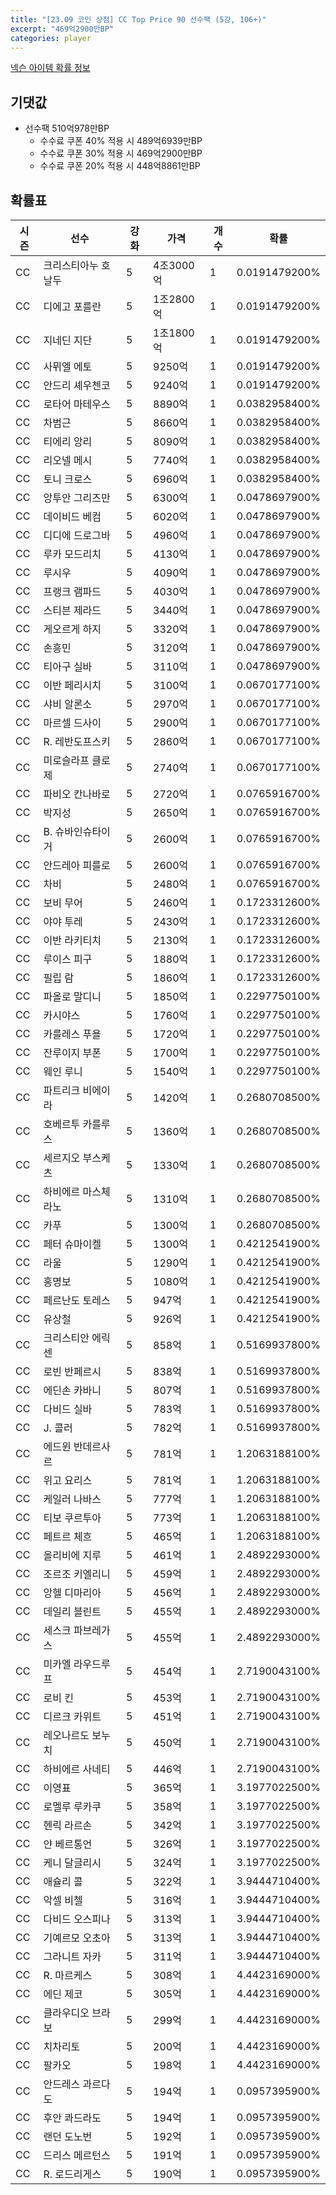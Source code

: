 ```yaml
---
title: "[23.09 코인 상점] CC Top Price 90 선수팩 (5강, 106+)"
excerpt: "469억2900만BP"
categories: player
---
```

[넥슨 아이템 확률 정보](http://iteminfo.nexon.com/probability/fco?sn=7378)

## 기댓값
- 선수팩 510억978만BP
  - 수수료 쿠폰 40% 적용 시 489억6939만BP
  - 수수료 쿠폰 30% 적용 시 469억2900만BP
  - 수수료 쿠폰 20% 적용 시 448억8861만BP


## 확률표

|시즌|선수|강화|가격|개수|확률|
|---|---|---|---|---|---|
|CC|크리스티아누 호날두|5|4조3000억|1|0.0191479200%|
|CC|디에고 포를란|5|1조2800억|1|0.0191479200%|
|CC|지네딘 지단|5|1조1800억|1|0.0191479200%|
|CC|사뮈엘 에토|5|9250억|1|0.0191479200%|
|CC|안드리 셰우첸코|5|9240억|1|0.0191479200%|
|CC|로타어 마테우스|5|8890억|1|0.0382958400%|
|CC|차범근|5|8660억|1|0.0382958400%|
|CC|티에리 앙리|5|8090억|1|0.0382958400%|
|CC|리오넬 메시|5|7740억|1|0.0382958400%|
|CC|토니 크로스|5|6960억|1|0.0382958400%|
|CC|앙투안 그리즈만|5|6300억|1|0.0478697900%|
|CC|데이비드 베컴|5|6020억|1|0.0478697900%|
|CC|디디에 드로그바|5|4960억|1|0.0478697900%|
|CC|루카 모드리치|5|4130억|1|0.0478697900%|
|CC|루시우|5|4090억|1|0.0478697900%|
|CC|프랭크 램파드|5|4030억|1|0.0478697900%|
|CC|스티븐 제라드|5|3440억|1|0.0478697900%|
|CC|게오르게 하지|5|3320억|1|0.0478697900%|
|CC|손흥민|5|3120억|1|0.0478697900%|
|CC|티아구 실바|5|3110억|1|0.0478697900%|
|CC|이반 페리시치|5|3100억|1|0.0670177100%|
|CC|샤비 알론소|5|2970억|1|0.0670177100%|
|CC|마르셀 드사이|5|2900억|1|0.0670177100%|
|CC|R. 레반도프스키|5|2860억|1|0.0670177100%|
|CC|미로슬라프 클로제|5|2740억|1|0.0670177100%|
|CC|파비오 칸나바로|5|2720억|1|0.0765916700%|
|CC|박지성|5|2650억|1|0.0765916700%|
|CC|B. 슈바인슈타이거|5|2600억|1|0.0765916700%|
|CC|안드레아 피를로|5|2600억|1|0.0765916700%|
|CC|차비|5|2480억|1|0.0765916700%|
|CC|보비 무어|5|2460억|1|0.1723312600%|
|CC|야야 투레|5|2430억|1|0.1723312600%|
|CC|이반 라키티치|5|2130억|1|0.1723312600%|
|CC|루이스 피구|5|1880억|1|0.1723312600%|
|CC|필립 람|5|1860억|1|0.1723312600%|
|CC|파올로 말디니|5|1850억|1|0.2297750100%|
|CC|카시야스|5|1760억|1|0.2297750100%|
|CC|카를레스 푸욜|5|1720억|1|0.2297750100%|
|CC|잔루이지 부폰|5|1700억|1|0.2297750100%|
|CC|웨인 루니|5|1540억|1|0.2297750100%|
|CC|파트리크 비에이라|5|1420억|1|0.2680708500%|
|CC|호베르투 카를루스|5|1360억|1|0.2680708500%|
|CC|세르지오 부스케츠|5|1330억|1|0.2680708500%|
|CC|하비에르 마스체라노|5|1310억|1|0.2680708500%|
|CC|카푸|5|1300억|1|0.2680708500%|
|CC|페터 슈마이켈|5|1300억|1|0.4212541900%|
|CC|라울|5|1290억|1|0.4212541900%|
|CC|홍명보|5|1080억|1|0.4212541900%|
|CC|페르난도 토레스|5|947억|1|0.4212541900%|
|CC|유상철|5|926억|1|0.4212541900%|
|CC|크리스티안 에릭센|5|858억|1|0.5169937800%|
|CC|로빈 반페르시|5|838억|1|0.5169937800%|
|CC|에딘손 카바니|5|807억|1|0.5169937800%|
|CC|다비드 실바|5|783억|1|0.5169937800%|
|CC|J. 콜러|5|782억|1|0.5169937800%|
|CC|에드윈 반데르사르|5|781억|1|1.2063188100%|
|CC|위고 요리스|5|781억|1|1.2063188100%|
|CC|케일러 나바스|5|777억|1|1.2063188100%|
|CC|티보 쿠르투아|5|773억|1|1.2063188100%|
|CC|페트르 체흐|5|465억|1|1.2063188100%|
|CC|올리비에 지루|5|461억|1|2.4892293000%|
|CC|조르조 키엘리니|5|459억|1|2.4892293000%|
|CC|앙헬 디마리아|5|456억|1|2.4892293000%|
|CC|데일리 블린트|5|455억|1|2.4892293000%|
|CC|세스크 파브레가스|5|455억|1|2.4892293000%|
|CC|미카엘 라우드루프|5|454억|1|2.7190043100%|
|CC|로비 킨|5|453억|1|2.7190043100%|
|CC|디르크 카위트|5|451억|1|2.7190043100%|
|CC|레오나르도 보누치|5|450억|1|2.7190043100%|
|CC|하비에르 사네티|5|446억|1|2.7190043100%|
|CC|이영표|5|365억|1|3.1977022500%|
|CC|로멜루 루카쿠|5|358억|1|3.1977022500%|
|CC|헨릭 라르손|5|342억|1|3.1977022500%|
|CC|얀 베르통언|5|326억|1|3.1977022500%|
|CC|케니 달글리시|5|324억|1|3.1977022500%|
|CC|애슐리 콜|5|322억|1|3.9444710400%|
|CC|악셀 비첼|5|316억|1|3.9444710400%|
|CC|다비드 오스피나|5|313억|1|3.9444710400%|
|CC|기예르모 오초아|5|313억|1|3.9444710400%|
|CC|그라니트 자카|5|311억|1|3.9444710400%|
|CC|R. 마르케스|5|308억|1|4.4423169000%|
|CC|에딘 제코|5|305억|1|4.4423169000%|
|CC|클라우디오 브라보|5|299억|1|4.4423169000%|
|CC|치차리토|5|200억|1|4.4423169000%|
|CC|팔카오|5|198억|1|4.4423169000%|
|CC|안드레스 과르다도|5|194억|1|0.0957395900%|
|CC|후안 콰드라도|5|194억|1|0.0957395900%|
|CC|랜던 도노번|5|192억|1|0.0957395900%|
|CC|드리스 메르턴스|5|191억|1|0.0957395900%|
|CC|R. 로드리게스|5|190억|1|0.0957395900%|
